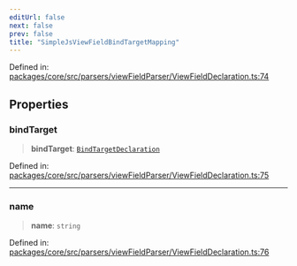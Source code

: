 ```yaml
---
editUrl: false
next: false
prev: false
title: "SimpleJsViewFieldBindTargetMapping"
---
```


Defined in: [packages/core/src/parsers/viewFieldParser/ViewFieldDeclaration.ts:74](https://github.com/mProjectsCode/obsidian-meta-bind-plugin/blob/164b4e159d0a9103f56c4079fbd94da824499fe4/packages/core/src/parsers/viewFieldParser/ViewFieldDeclaration.ts#L74)

## Properties

### bindTarget

> **bindTarget**: [`BindTargetDeclaration`](/obsidian-meta-bind-plugin-docs/api/interfaces/bindtargetdeclaration/)

Defined in: [packages/core/src/parsers/viewFieldParser/ViewFieldDeclaration.ts:75](https://github.com/mProjectsCode/obsidian-meta-bind-plugin/blob/164b4e159d0a9103f56c4079fbd94da824499fe4/packages/core/src/parsers/viewFieldParser/ViewFieldDeclaration.ts#L75)

***

### name

> **name**: `string`

Defined in: [packages/core/src/parsers/viewFieldParser/ViewFieldDeclaration.ts:76](https://github.com/mProjectsCode/obsidian-meta-bind-plugin/blob/164b4e159d0a9103f56c4079fbd94da824499fe4/packages/core/src/parsers/viewFieldParser/ViewFieldDeclaration.ts#L76)
